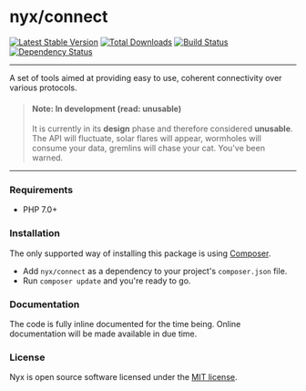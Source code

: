 # nyx/connect
[![Latest Stable Version](https://poser.pugx.org/nyx/connect/v/stable.png)](https://packagist.org/packages/nyx/connect)
[![Total Downloads](https://poser.pugx.org/nyx/connect/downloads.png)](https://packagist.org/packages/nyx/connect)
[![Build Status](https://travis-ci.org/unyx/connect.png)](https://travis-ci.org/unyx/connect)
[![Dependency Status](https://www.versioneye.com/user/projects/55c5435865376200200034e7/badge.png)](https://www.versioneye.com/user/projects/55c5435865376200200034e7)

-----

A set of tools aimed at providing easy to use, coherent connectivity over various protocols.

> #### Note: In development (read: unusable)
> It is currently in its **design** phase and therefore considered **unusable**. The API will fluctuate, solar flares will
> appear, wormholes will consume your data, gremlins will chase your cat. You've been warned.

-----

### Requirements

- PHP 7.0+

### Installation

The only supported way of installing this package is using [Composer](http://getcomposer.org).

- Add `nyx/connect` as a dependency to your project's `composer.json` file.
- Run `composer update` and you're ready to go.

### Documentation

The code is fully inline documented for the time being. Online documentation will be made available in due time.

### License

Nyx is open source software licensed under the [MIT license](http://opensource.org/licenses/MIT).
